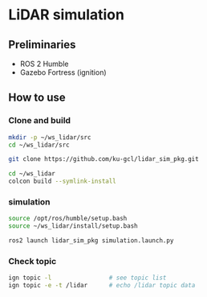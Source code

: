 # LiDAR simulation
## Preliminaries
- ROS 2 Humble
- Gazebo Fortress (ignition)

## How to use
### Clone and build

```bash
mkdir -p ~/ws_lidar/src
cd ~/ws_lidar/src

git clone https://github.com/ku-gcl/lidar_sim_pkg.git

cd ~/ws_lidar
colcon build --symlink-install
```


### simulation

```bash
source /opt/ros/humble/setup.bash
source ~/ws_lidar/install/setup.bash

ros2 launch lidar_sim_pkg simulation.launch.py
```

### Check topic

```bash
ign topic -l                # see topic list
ign topic -e -t /lidar      # echo /lidar topic data
```